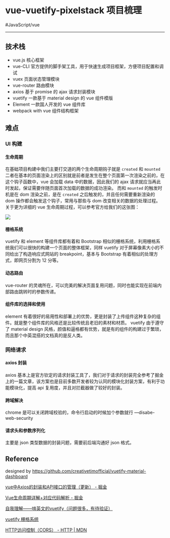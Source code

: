 # vue-vuetify-pixelstack 项目梳理
#JavaScript/vue
- - - -

## 技术栈
* vue.js 核心框架
* vue-CLI 官方提供的脚手架工具，用于快速生成项目框架，方便项目配置和调试
* vuex 页面状态管理模块
* vue-router 路由模块
* axios 基于 promise 的 ajax 请求封装模块
* vuetify 一款基于 material design 的 vue 组件模版
* Element 一款国人开发的 vue 组件库
* webpack with vue 组件结构框架



## 难点

### UI 构建

#### 生命周期

在基础项目构建中我们主要打交道的两个生命周期钩子就是 `created`
和  `mounted`  二者在基本的页面渲染上的区别就是前者是发生在整个页面第一次渲染之前的，在这个钩子函数中，vue 会加载 data 中的数据，因此我们的 ajax 请求就应当再此时发起，保证需要伴随页面首次加载的数据的成功渲染。
而和 `mounted` 的触发时机是在 dom 渲染之前，是在 `created` 之后触发的，并且任何需要重新渲染的 dom 操作都会触发这个钩子，常用与那些与 	dom 改变相关的数据的处理过程。
关于更为详细的 vue 生命周期过程，可以参考官方给我们的这张图：

![](README/lifecycle.png)

#### 栅格系统

vuetify 和 element 等组件库都有着和 Bootstrap 相似的栅格系统，利用栅格系统我们可以很快的构建一个页面的整体框架，同样 vuetify 对于屏幕像素大小的不同给出了构造响应式网站的 breakpoint，基本与 Bootstrap 有着相似的处理方式，即网页分割为 12 分等。

#### 动态路由

vue-router 的灵魂所在，可以完美的解决页面复用问题，同时也能实现在前端内部路由跳转时的参数传递。

#### 组件库的选择和使用

element 有着很好的易用性和部署上的优势，更是封装了上传组件这种复杂的组件。就是整个组件库的风格还是比较传统且老旧的素材和材质。
vuetify 由于遵守了 material design 风格，颜值和逼格都有优势，就是有的组件的构建过于繁琐，而且那个中英混搭的文档真的是反人类。


### 网络请求

#### axios 封装

axios 基本上是官方钦定的请求封装工具了，我们对于请求的封装完全参考了掘金上的一篇文章，该方案也是目前多数开发者较为认同的模块化封装方案，有利于功能模块化，提高 api 复用度，并且对拦截器做了较好的封装。

#### 跨域解决

chrome 是可以关闭跨域校验的，命令行启动的时候加个参数就行 —disabe-web-security

#### 请求头和参数序列化

主要是 json 类型数据的封装问题，需要前后端沟通好 json 格式。


## Reference


designed by https://github.com/creativetimofficial/vuetify-material-dashboard


[vue中Axios的封装和API接口的管理（更新） - 掘金](https://juejin.im/post/5b55c118f265da0f6f1aa354)

[Vue生命周期详解+对应代码解析 - 掘金](https://juejin.im/post/5aacfdfa51882555850753b5)

[自我理解——啃英文的vuetify（问题很多，有待验证）](https://xudany.github.io/vuetify/2017/09/15/%E8%87%AA%E6%88%91%E7%90%86%E8%A7%A3-%E5%95%83%E8%8B%B1%E6%96%87%E7%9A%84vuetify-%E9%97%AE%E9%A2%98%E5%BE%88%E5%A4%9A-%E6%9C%89%E5%BE%85%E9%AA%8C%E8%AF%81/)

[vuetify 栅格系统](https://vuetifyjs.com/zh-Hans/framework/grid-lists)

[HTTP访问控制（CORS） - HTTP | MDN](https://developer.mozilla.org/zh-CN/docs/Web/HTTP/Access_control_CORS)
